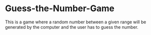 # Guess-the-Number-Game
This is a game where a random number between a given range will be generated by the computer and the user has to guess the number.
